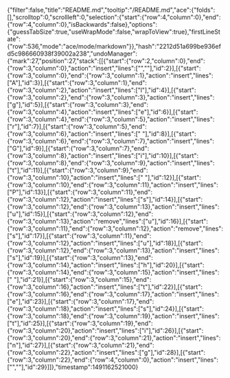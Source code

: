 {"filter":false,"title":"README.md","tooltip":"/README.md","ace":{"folds":[],"scrolltop":0,"scrollleft":0,"selection":{"start":{"row":4,"column":0},"end":{"row":4,"column":0},"isBackwards":false},"options":{"guessTabSize":true,"useWrapMode":false,"wrapToView":true},"firstLineState":{"row":536,"mode":"ace/mode/markdown"}},"hash":"2212d51a699be936efd5c986660938f39002a238","undoManager":{"mark":27,"position":27,"stack":[[{"start":{"row":2,"column":0},"end":{"row":3,"column":0},"action":"insert","lines":["",""],"id":2}],[{"start":{"row":3,"column":0},"end":{"row":3,"column":1},"action":"insert","lines":["A"],"id":3}],[{"start":{"row":3,"column":1},"end":{"row":3,"column":2},"action":"insert","lines":["l"],"id":4}],[{"start":{"row":3,"column":2},"end":{"row":3,"column":3},"action":"insert","lines":["g"],"id":5}],[{"start":{"row":3,"column":3},"end":{"row":3,"column":4},"action":"insert","lines":["e"],"id":6}],[{"start":{"row":3,"column":4},"end":{"row":3,"column":5},"action":"insert","lines":["r"],"id":7}],[{"start":{"row":3,"column":5},"end":{"row":3,"column":6},"action":"insert","lines":[" "],"id":8}],[{"start":{"row":3,"column":6},"end":{"row":3,"column":7},"action":"insert","lines":["G"],"id":9}],[{"start":{"row":3,"column":7},"end":{"row":3,"column":8},"action":"insert","lines":["i"],"id":10}],[{"start":{"row":3,"column":8},"end":{"row":3,"column":9},"action":"insert","lines":["t"],"id":11}],[{"start":{"row":3,"column":9},"end":{"row":3,"column":10},"action":"insert","lines":[" "],"id":12}],[{"start":{"row":3,"column":10},"end":{"row":3,"column":11},"action":"insert","lines":["P"],"id":13}],[{"start":{"row":3,"column":11},"end":{"row":3,"column":12},"action":"insert","lines":["s"],"id":14}],[{"start":{"row":3,"column":12},"end":{"row":3,"column":13},"action":"insert","lines":["u"],"id":15}],[{"start":{"row":3,"column":12},"end":{"row":3,"column":13},"action":"remove","lines":["u"],"id":16}],[{"start":{"row":3,"column":11},"end":{"row":3,"column":12},"action":"remove","lines":["s"],"id":17}],[{"start":{"row":3,"column":11},"end":{"row":3,"column":12},"action":"insert","lines":["u"],"id":18}],[{"start":{"row":3,"column":12},"end":{"row":3,"column":13},"action":"insert","lines":["s"],"id":19}],[{"start":{"row":3,"column":13},"end":{"row":3,"column":14},"action":"insert","lines":["h"],"id":20}],[{"start":{"row":3,"column":14},"end":{"row":3,"column":15},"action":"insert","lines":[" "],"id":21}],[{"start":{"row":3,"column":15},"end":{"row":3,"column":16},"action":"insert","lines":["t"],"id":22}],[{"start":{"row":3,"column":16},"end":{"row":3,"column":17},"action":"insert","lines":["e"],"id":23}],[{"start":{"row":3,"column":17},"end":{"row":3,"column":18},"action":"insert","lines":["s"],"id":24}],[{"start":{"row":3,"column":18},"end":{"row":3,"column":19},"action":"insert","lines":["t"],"id":25}],[{"start":{"row":3,"column":19},"end":{"row":3,"column":20},"action":"insert","lines":["i"],"id":26}],[{"start":{"row":3,"column":20},"end":{"row":3,"column":21},"action":"insert","lines":["n"],"id":27}],[{"start":{"row":3,"column":21},"end":{"row":3,"column":22},"action":"insert","lines":["g"],"id":28}],[{"start":{"row":3,"column":22},"end":{"row":4,"column":0},"action":"insert","lines":["",""],"id":29}]]},"timestamp":1491162521000}